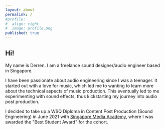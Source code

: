```yaml
---
layout: about
permalink: /
#profile:
#  align: right
#  image: profile.png
published: true
---
```


## Hi!

My name is Derren. I am a freelance sound designer/audio engineer based in Singapore. 

I have been passionate about audio engineering since I was a teenager. It started out with a love for music, which led me to wanting to learn more about the technical aspects of music production. This eventually led to me experimenting with sound effects, thus kickstarting my journey into audio post production. 

I decided to take up a WSQ Diploma in Content Post Production (Sound Engineering) in June 2021 with [Singapore Media Academy](https://www.mediaacademy.sg/), where I was awarded the "Best Student Award" for the cohort. 
